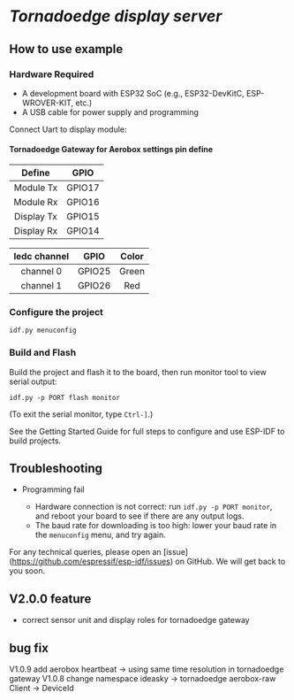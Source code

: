 # _Tornadoedge display server_


## How to use example

### Hardware Required

* A development board with ESP32 SoC (e.g., ESP32-DevKitC, ESP-WROVER-KIT, etc.)
* A USB cable for power supply and programming

Connect Uart to display module:
#### Tornadoedge Gateway for Aerobox settings pin define
|Define|GPIO|
|:---:|:---:|
|Module Tx|GPIO17|
|Module Rx|GPIO16|
|Display Tx|GPIO15|
|Display Rx|GPIO14|

|ledc channel|GPIO|Color|
|:---:|:---:|:---:|
|channel 0|GPIO25|Green|
|channel 1|GPIO26|Red|

### Configure the project

```
idf.py menuconfig
```

### Build and Flash

Build the project and flash it to the board, then run monitor tool to view serial output:

```
idf.py -p PORT flash monitor
```

(To exit the serial monitor, type ``Ctrl-]``.)

See the Getting Started Guide for full steps to configure and use ESP-IDF to build projects.

## Troubleshooting

* Programming fail

    * Hardware connection is not correct: run `idf.py -p PORT monitor`, and reboot your board to see if there are any output logs.
    * The baud rate for downloading is too high: lower your baud rate in the `menuconfig` menu, and try again.

For any technical queries, please open an [issue] (https://github.com/espressif/esp-idf/issues) on GitHub. We will get back to you soon.

## V2.0.0 feature
* correct sensor unit and display roles for tornadoedge gateway

## bug fix
V1.0.9
add aerobox heartbeat -> using same time resolution in tornadoedge gateway
V1.0.8
change namespace ideasky -> tornadoedge
aerobox-raw Client -> DeviceId